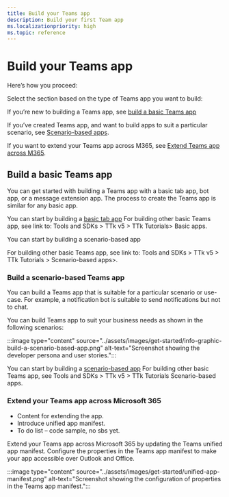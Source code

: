 ```yaml
---
title: Build your Teams app
description: Build your first Team app
ms.localizationpriority: high
ms.topic: reference
---
```

# Build your Teams app

Here’s how you proceed:

Select the section based on the type of Teams app you want to build:

If you’re new to building a Teams app, see [build a basic Teams app](#build-a-basic-teams-app)

If you’ve created Teams app, and want to build apps to suit a particular scenario, see [Scenario-based apps](#build-a-scenario-based-teams-app).

If you want to extend your Teams app across M365, see [Extend Teams app across M365](#extend-your-teams-app-across-microsoft-365).

## Build a basic Teams app

You can get started with building a Teams app with a basic tab app, bot app, or a message extension app. The process to create the Teams app is similar for any basic app.

You can start by building a [basic tab app](../sbs-gs-javascript.yml)
For building other basic Teams app, see link to: Tools and SDKs > TTk v5 > TTk Tutorials> Basic apps.

You can start by building a scenario-based app

For building other basic Teams app, see link to: Tools and SDKs > TTk v5 > TTk Tutorials > Scenario-based apps>.

### Build a scenario-based Teams app

You can build a Teams app that is suitable for a particular scenario or use-case. For example, a notification bot is suitable to send notifications but not to chat.

You can build Teams app to suit your business needs as shown in the following scenarios:

:::image type="content" source="../assets/images/get-started/info-graphic-build-a-scenario-based-app.png" alt-text="Screenshot showing the developer persona and user stories.":::

You can start by building a [scenario-based app](../sbs-gs-notificationbot.yml)
For building other basic Teams app, see Tools and SDKs > TTk v5 > TTk Tutorials Scenario-based apps.

### Extend your Teams app across Microsoft 365

* Content for extending the app.
* Introduce unified app manifest.
* To do list – code sample, no sbs yet.

Extend your Teams app across Microsoft 365 by updating the Teams unified app manifest. Configure the properties in the Teams app manifest to make your app accessible over Outlook and Office.

:::image type="content" source="../assets/images/get-started/unified-app-manifest.png" alt-text="Screenshot showing the configuration of properties in the Teams app manifest.":::

